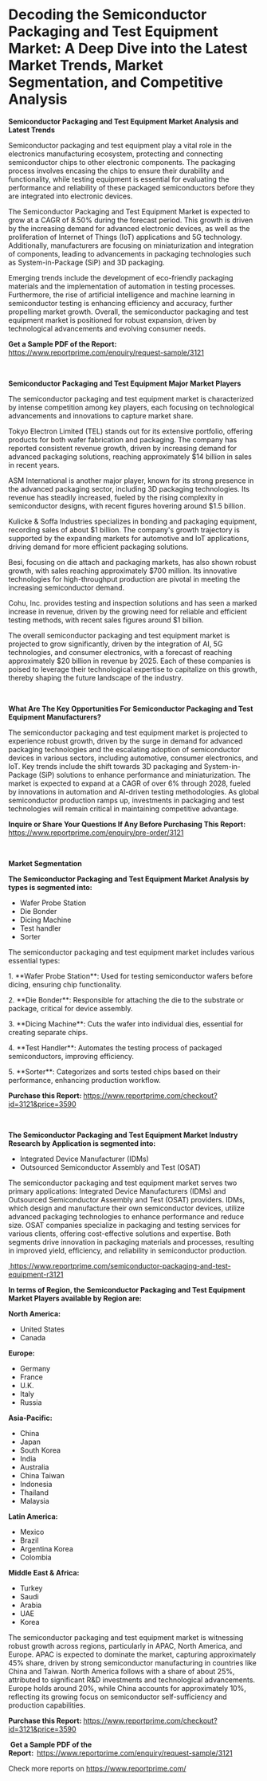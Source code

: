 <p><h1>Decoding the Semiconductor Packaging and Test Equipment Market: A Deep Dive into the Latest Market Trends, Market Segmentation, and Competitive Analysis</h1></p><p><strong>Semiconductor Packaging and Test Equipment Market Analysis and Latest Trends</strong></p>
<p><p>Semiconductor packaging and test equipment play a vital role in the electronics manufacturing ecosystem, protecting and connecting semiconductor chips to other electronic components. The packaging process involves encasing the chips to ensure their durability and functionality, while testing equipment is essential for evaluating the performance and reliability of these packaged semiconductors before they are integrated into electronic devices.</p><p>The Semiconductor Packaging and Test Equipment Market is expected to grow at a CAGR of 8.50% during the forecast period. This growth is driven by the increasing demand for advanced electronic devices, as well as the proliferation of Internet of Things (IoT) applications and 5G technology. Additionally, manufacturers are focusing on miniaturization and integration of components, leading to advancements in packaging technologies such as System-in-Package (SiP) and 3D packaging. </p><p>Emerging trends include the development of eco-friendly packaging materials and the implementation of automation in testing processes. Furthermore, the rise of artificial intelligence and machine learning in semiconductor testing is enhancing efficiency and accuracy, further propelling market growth. Overall, the semiconductor packaging and test equipment market is positioned for robust expansion, driven by technological advancements and evolving consumer needs.</p></p>
<p><strong>Get a Sample PDF of the Report:&nbsp;</strong> <a href="https://www.reportprime.com/enquiry/request-sample/3121?utm_campaign=2180&utm_medium=2&utm_source=Github&utm_content=ia&utm_term=18032025&utm_id=semiconductor-packaging-and-test-equipment">https://www.reportprime.com/enquiry/request-sample/3121</a></p>
<p>&nbsp;</p>
<p><strong>Semiconductor Packaging and Test Equipment Major Market Players</strong></p>
<p><p>The semiconductor packaging and test equipment market is characterized by intense competition among key players, each focusing on technological advancements and innovations to capture market share.</p><p>Tokyo Electron Limited (TEL) stands out for its extensive portfolio, offering products for both wafer fabrication and packaging. The company has reported consistent revenue growth, driven by increasing demand for advanced packaging solutions, reaching approximately $14 billion in sales in recent years.</p><p>ASM International is another major player, known for its strong presence in the advanced packaging sector, including 3D packaging technologies. Its revenue has steadily increased, fueled by the rising complexity in semiconductor designs, with recent figures hovering around $1.5 billion.</p><p>Kulicke & Soffa Industries specializes in bonding and packaging equipment, recording sales of about $1 billion. The company's growth trajectory is supported by the expanding markets for automotive and IoT applications, driving demand for more efficient packaging solutions.</p><p>Besi, focusing on die attach and packaging markets, has also shown robust growth, with sales reaching approximately $700 million. Its innovative technologies for high-throughput production are pivotal in meeting the increasing semiconductor demand.</p><p>Cohu, Inc. provides testing and inspection solutions and has seen a marked increase in revenue, driven by the growing need for reliable and efficient testing methods, with recent sales figures around $1 billion.</p><p>The overall semiconductor packaging and test equipment market is projected to grow significantly, driven by the integration of AI, 5G technologies, and consumer electronics, with a forecast of reaching approximately $20 billion in revenue by 2025. Each of these companies is poised to leverage their technological expertise to capitalize on this growth, thereby shaping the future landscape of the industry.</p></p>
<p>&nbsp;</p>
<p><strong>What Are The Key Opportunities For Semiconductor Packaging and Test Equipment Manufacturers?</strong></p>
<p><p>The semiconductor packaging and test equipment market is projected to experience robust growth, driven by the surge in demand for advanced packaging technologies and the escalating adoption of semiconductor devices in various sectors, including automotive, consumer electronics, and IoT. Key trends include the shift towards 3D packaging and System-in-Package (SiP) solutions to enhance performance and miniaturization. The market is expected to expand at a CAGR of over 6% through 2028, fueled by innovations in automation and AI-driven testing methodologies. As global semiconductor production ramps up, investments in packaging and test technologies will remain critical in maintaining competitive advantage.</p></p>
<p><strong>Inquire or Share Your Questions If Any Before Purchasing This Report:</strong> <a href="https://www.reportprime.com/enquiry/pre-order/3121?utm_campaign=2180&utm_medium=2&utm_source=Github&utm_content=ia&utm_term=18032025&utm_id=semiconductor-packaging-and-test-equipment">https://www.reportprime.com/enquiry/pre-order/3121</a></p>
<p>&nbsp;</p>
<p><strong>Market Segmentation</strong></p>
<p><strong>The Semiconductor Packaging and Test Equipment Market Analysis by types is segmented into:</strong></p>
<p><ul><li>Wafer Probe Station</li><li>Die Bonder</li><li>Dicing Machine</li><li>Test handler</li><li>Sorter</li></ul></p>
<p><p>The semiconductor packaging and test equipment market includes various essential types: </p><p>1. **Wafer Probe Station**: Used for testing semiconductor wafers before dicing, ensuring chip functionality.</p><p>2. **Die Bonder**: Responsible for attaching the die to the substrate or package, critical for device assembly.</p><p>3. **Dicing Machine**: Cuts the wafer into individual dies, essential for creating separate chips.</p><p>4. **Test Handler**: Automates the testing process of packaged semiconductors, improving efficiency.</p><p>5. **Sorter**: Categorizes and sorts tested chips based on their performance, enhancing production workflow.</p></p>
<p><strong>Purchase this Report:&nbsp;</strong><a href="https://www.reportprime.com/checkout?id=3121&price=3590&utm_campaign=2180&utm_medium=2&utm_source=Github&utm_content=ia&utm_term=18032025&utm_id=semiconductor-packaging-and-test-equipment">https://www.reportprime.com/checkout?id=3121&price=3590</a></p>
<p>&nbsp;</p>
<p><strong>The Semiconductor Packaging and Test Equipment Market Industry Research by Application is segmented into:</strong></p>
<p><ul><li>Integrated Device Manufacturer (IDMs)</li><li>Outsourced Semiconductor Assembly and Test (OSAT)</li></ul></p>
<p><p>The semiconductor packaging and test equipment market serves two primary applications: Integrated Device Manufacturers (IDMs) and Outsourced Semiconductor Assembly and Test (OSAT) providers. IDMs, which design and manufacture their own semiconductor devices, utilize advanced packaging technologies to enhance performance and reduce size. OSAT companies specialize in packaging and testing services for various clients, offering cost-effective solutions and expertise. Both segments drive innovation in packaging materials and processes, resulting in improved yield, efficiency, and reliability in semiconductor production.</p></p>
<p><a href="https://www.reportprime.com/semiconductor-packaging-and-test-equipment-r3121?utm_campaign=2180&utm_medium=2&utm_source=Github&utm_content=ia&utm_term=18032025&utm_id=semiconductor-packaging-and-test-equipment">&nbsp;https://www.reportprime.com/semiconductor-packaging-and-test-equipment-r3121</a></p>
<p><strong>In terms of Region, the Semiconductor Packaging and Test Equipment Market Players available by Region are:</strong></p>
<p>
    <p> <strong> North America: </strong>
        <ul>
            <li>United States</li>
            <li>Canada</li>
        </ul>
        </p> 
    <p> <strong> Europe: </strong>
        <ul>
            <li>Germany</li>
            <li>France</li>
            <li>U.K.</li>
            <li>Italy</li>
            <li>Russia</li>
        </ul>
        </p> 
    <p> <strong> Asia-Pacific: </strong>
        <ul>
            <li>China</li>
            <li>Japan</li>
            <li>South Korea</li>
            <li>India</li>
            <li>Australia</li>
            <li>China Taiwan</li>
            <li>Indonesia</li>
            <li>Thailand</li>
            <li>Malaysia</li>
        </ul>
        </p> 
    <p> <strong> Latin America: </strong>
        <ul>
            <li>Mexico</li>
            <li>Brazil</li>
            <li>Argentina Korea</li>
            <li>Colombia</li>
        </ul>
        </p> 
    <p> <strong> Middle East & Africa: </strong>
        <ul>
            <li>Turkey</li>
            <li>Saudi</li>
            <li>Arabia</li>
            <li>UAE</li>
            <li>Korea</li>
        </ul>
    </p>
    </p>
<p><p>The semiconductor packaging and test equipment market is witnessing robust growth across regions, particularly in APAC, North America, and Europe. APAC is expected to dominate the market, capturing approximately 45% share, driven by strong semiconductor manufacturing in countries like China and Taiwan. North America follows with a share of about 25%, attributed to significant R&D investments and technological advancements. Europe holds around 20%, while China accounts for approximately 10%, reflecting its growing focus on semiconductor self-sufficiency and production capabilities.</p></p>
<p><strong>Purchase this Report: </strong><a href="https://www.reportprime.com/checkout?id=3121&price=3590&utm_campaign=2180&utm_medium=2&utm_source=Github&utm_content=ia&utm_term=18032025&utm_id=semiconductor-packaging-and-test-equipment">https://www.reportprime.com/checkout?id=3121&price=3590</a></p>
<p>&nbsp;<strong>Get a Sample PDF of the Report:&nbsp;&nbsp;</strong><a href="https://www.reportprime.com/enquiry/request-sample/3121?utm_campaign=2180&utm_medium=2&utm_source=Github&utm_content=ia&utm_term=18032025&utm_id=semiconductor-packaging-and-test-equipment">https://www.reportprime.com/enquiry/request-sample/3121</a></p>
<p><strong></strong></p>
<p>Check more reports on <a href="https://www.reportprime.com/?utm_campaign=2180&utm_medium=2&utm_source=Github&utm_content=ia&utm_term=18032025&utm_id=semiconductor-packaging-and-test-equipment">https://www.reportprime.com/</a></p>